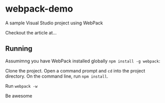 # webpack-demo

A sample Visual Studio project using WebPack

Checkout the article at...

## Running

Assumimng you have WebPack installed globally `npm install -g webpack`:

Clone the project. Open a command prompt and `cd` into the project directory. On the command line, run `npm install`.

Run `webpack -w`

Be awesome
